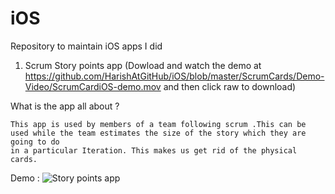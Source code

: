 iOS
===

Repository to maintain iOS apps I did

1) Scrum Story points app (Dowload and watch the demo at https://github.com/HarishAtGitHub/iOS/blob/master/ScrumCards/Demo-Video/ScrumCardiOS-demo.mov and then click raw to download)

What is the app all about ?

    This app is used by members of a team following scrum .This can be used while the team estimates the size of the story which they are going to do
    in a particular Iteration. This makes us get rid of the physical cards.
    
    
Demo : 
    ![Story points app](https://raw.github.com/HarishAtGitHub/iOS/master/ScrumCards/Demo-Video/scrumstorypoints.gif)
    

